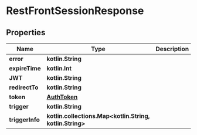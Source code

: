 
# RestFrontSessionResponse

## Properties
| Name | Type | Description | Notes |
| ------------ | ------------- | ------------- | ------------- |
| **error** | **kotlin.String** |  |  [optional] |
| **expireTime** | **kotlin.Int** |  |  [optional] |
| **JWT** | **kotlin.String** |  |  [optional] |
| **redirectTo** | **kotlin.String** |  |  [optional] |
| **token** | [**AuthToken**](AuthToken.md) |  |  [optional] |
| **trigger** | **kotlin.String** |  |  [optional] |
| **triggerInfo** | **kotlin.collections.Map&lt;kotlin.String, kotlin.String&gt;** |  |  [optional] |
